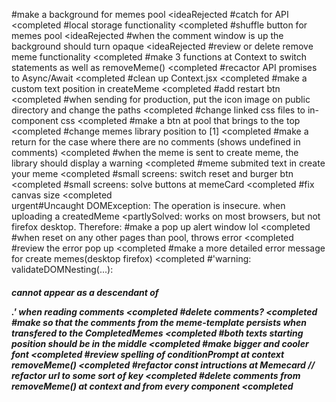 #make a background for memes pool <ideaRejected
#catch for API <completed
#local storage functionality <completed
#shuffle button for memes pool <ideaRejected
#when the comment window is up the background should turn opaque <ideaRejected
#review or delete remove meme functionality <completed
#make 3 functions at Context to switch statements as well as removeMeme() <completed
#recactor API promises to Async/Await <completed
#clean up Context.jsx <completed
#make a custom text position in createMeme <completed
#add restart btn <completed
#when sending for production, put the icon image on public directory and change the paths <completed
#change linked css files to in-component css <completed
#make a btn at pool that brings to the top <completed
#change memes library position to [1] <completed
#make a return for the case where there are no comments (shows undefined in comments) <completed
#when the meme is sent to create meme, the library should display a warning <completed
#meme submited text in create your meme <completed
#small screens: switch reset and burger btn <completed
#small screens: solve buttons at memeCard <completed
#fix canvas size <completed     
urgent#Uncaught DOMException: The operation is insecure. when uploading a createdMeme <partlySolved: works on most browsers, but not firefox desktop. Therefore:
#make a pop up alert window lol <completed
#when reset on any other pages than pool, throws error <completed
#review the error pop up <completed
#make a more detailed error message for create memes(desktop firefox) <completed
#'warning: validateDOMNesting(...): <h5> cannot appear as a descendant of <p>.' when reading comments <completed
#delete comments? <completed
#make so that the comments from the meme-template persists when transfered to the CompletedMemes <completed
#both texts starting position should be in the middle <completed
#make bigger and cooler font <completed
#review spelling of conditionPrompt at context removeMeme() <completed
#refactor const intructions at Memecard  // refactor url to some sort of key <completed
#delete comments from removeMeme() at context and from every component <completed













 

